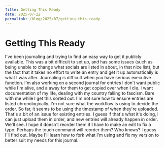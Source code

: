 ```yaml
---
Title: Getting This Ready
date: 2025-07-22
permalink: /blog/2025/07/getting-this-ready
---
```


# Getting This Ready

I've been journaling and trying to find an easy way to get it publicly available. This was a bit difficult to set up, and has some issues (such as being unable to change what socials are listed in about, in that nice list), but the fact that it takes no effort to write an entry and get it up automatically is what I was after. Journaling is difficult when you have serious executive function. I'm also working on a second journal for entries I don't want public while I'm alive, and a away for them to get copied over when I die. I want documentation of my life, dealing with my country falling to fascism. Bare with me while I get this sorted out. I'm not sure how to ensure entries are listed chronologically. I'm not sure what the workflow is using to decide the order. So far, it seems to be using the timestamp of when they're uploaded. That's a bit of an issue for existing entries. I guess if that's what it's doing, I can just upload them in order, and new entries will already happen in order. We'll see. I hope it doesn't reorder them if I have to make an edit to fix a typo. Perhaps the touch command will reorder them? Who knows? I guess I'll find out. Maybe I'll learn how to fork what I'm using and fix my version to better suit my needs for this journal. 
